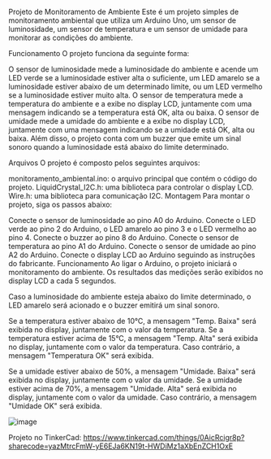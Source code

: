 
Projeto de Monitoramento de Ambiente
Este é um projeto simples de monitoramento ambiental que utiliza um Arduino Uno, um sensor de luminosidade, um sensor de temperatura e um sensor de umidade para monitorar as condições do ambiente.

Funcionamento
O projeto funciona da seguinte forma:

O sensor de luminosidade mede a luminosidade do ambiente e acende um LED verde se a luminosidade estiver alta o suficiente, um LED amarelo se a luminosidade estiver abaixo de um determinado limite, ou um LED vermelho se a luminosidade estiver muito alta.
O sensor de temperatura mede a temperatura do ambiente e a exibe no display LCD, juntamente com uma mensagem indicando se a temperatura está OK, alta ou baixa.
O sensor de umidade mede a umidade do ambiente e a exibe no display LCD, juntamente com uma mensagem indicando se a umidade está OK, alta ou baixa.
Além disso, o projeto conta com um buzzer que emite um sinal sonoro quando a luminosidade está abaixo do limite determinado.

Arquivos
O projeto é composto pelos seguintes arquivos:

monitoramento_ambiental.ino: o arquivo principal que contém o código do projeto.
LiquidCrystal_I2C.h: uma biblioteca para controlar o display LCD.
Wire.h: uma biblioteca para comunicação I2C.
Montagem
Para montar o projeto, siga os passos abaixo:

Conecte o sensor de luminosidade ao pino A0 do Arduino.
Conecte o LED verde ao pino 2 do Arduino, o LED amarelo ao pino 3 e o LED vermelho ao pino 4.
Conecte o buzzer ao pino 8 do Arduino.
Conecte o sensor de temperatura ao pino A1 do Arduino.
Conecte o sensor de umidade ao pino A2 do Arduino.
Conecte o display LCD ao Arduino seguindo as instruções do fabricante.
Funcionamento
Ao ligar o Arduino, o projeto iniciará o monitoramento do ambiente. Os resultados das medições serão exibidos no display LCD a cada 5 segundos.

Caso a luminosidade do ambiente esteja abaixo do limite determinado, o LED amarelo será acionado e o buzzer emitirá um sinal sonoro.

Se a temperatura estiver abaixo de 10°C, a mensagem "Temp. Baixa" será exibida no display, juntamente com o valor da temperatura. Se a temperatura estiver acima de 15°C, a mensagem "Temp. Alta" será exibida no display, juntamente com o valor da temperatura. Caso contrário, a mensagem "Temperatura OK" será exibida.

Se a umidade estiver abaixo de 50%, a mensagem "Umidade. Baixa" será exibida no display, juntamente com o valor da umidade. Se a umidade estiver acima de 70%, a mensagem "Umidade. Alta" será exibida no display, juntamente com o valor da umidade. Caso contrário, a mensagem "Umidade OK" será exibida.

![image](https://user-images.githubusercontent.com/128100284/234438584-a4a43d9a-e7f4-4083-be9d-68ba5596ebaf.png)


Projeto no TinkerCad: https://www.tinkercad.com/things/0AicRcigr8p?sharecode=yazMtrcFmW-yE6EJa6KN19t-HWDiMz1aXbEnZCH1OxE

